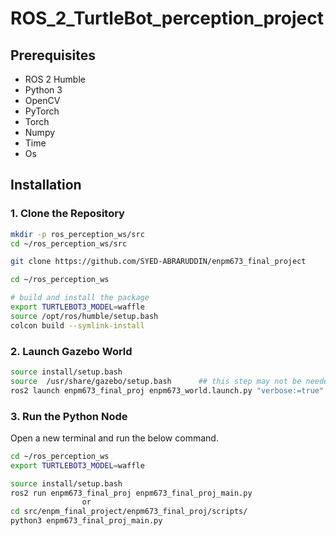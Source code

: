 # ROS_2_TurtleBot_perception_project


## Prerequisites

- ROS 2 Humble
- Python 3 
- OpenCV
- PyTorch
- Torch
- Numpy
- Time
- Os

## Installation

### 1. Clone the Repository

```bash
mkdir -p ros_perception_ws/src
cd ~/ros_perception_ws/src

git clone https://github.com/SYED-ABRARUDDIN/enpm673_final_project

cd ~/ros_perception_ws

# build and install the package
export TURTLEBOT3_MODEL=waffle
source /opt/ros/humble/setup.bash 
colcon build --symlink-install 

```

### 2. Launch Gazebo World

```bash
source install/setup.bash
source  /usr/share/gazebo/setup.bash      ## this step may not be needed
ros2 launch enpm673_final_proj enpm673_world.launch.py "verbose:=true"

```

### 3. Run the Python Node
Open a new terminal and run the below command.
```bash
cd ~/ros_perception_ws
export TURTLEBOT3_MODEL=waffle

source install/setup.bash
ros2 run enpm673_final_proj enpm673_final_proj_main.py
                or
cd src/enpm_final_project/enpm673_final_proj/scripts/
python3 enpm673_final_proj_main.py
```
